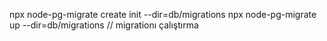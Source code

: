 npx node-pg-migrate create init --dir=db/migrations
npx node-pg-migrate up --dir=db/migrations // migrationı çalıştırma

